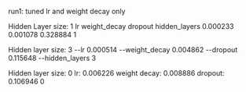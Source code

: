 run1: tuned lr and weight decay only

Hidden Layer size: 1
lr weight_decay  dropout hidden_layers
0.000233     0.001078 0.328884      1

Hidden layer size: 3
--lr 0.000514 --weight_decay 0.004862 --dropout 0.115648 --hidden_layers 3

Hidden layer size: 0
 lr: 0.006226     weight decay: 0.008886 dropout: 0.106946             0
